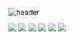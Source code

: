 ![header](https://capsule-render.vercel.app/api?type=soft&color=gradient&height=300&section=header&text=Good%20to%20see%20you%20%F0%9F%A4%97)


<img src="https://img.shields.io/badge/React-61DAFB?style=flat-square&logo=react&logoColor=white"/>

<img src="https://img.shields.io/badge/Python-3776AB?style=flat-square&logo=Python&logoColor=white"/>

<img src="https://img.shields.io/badge/JavaScript-F7DF1E?style=flat-square&logo=JavaScript&logoColor=white"/>

<img src="https://img.shields.io/badge/MySQL-4479A1?style=flat-square&logo=MySQL&logoColor=white"/>

<img src="https://img.shields.io/badge/Tailwindcss-06B6D4?style=flat-square&logo=tailwindcss&logoColor=white"/>

<img src="https://img.shields.io/badge/TypeScript-3178C6?style=flat-square&logo=TypeScript&logoColor=white"/>

